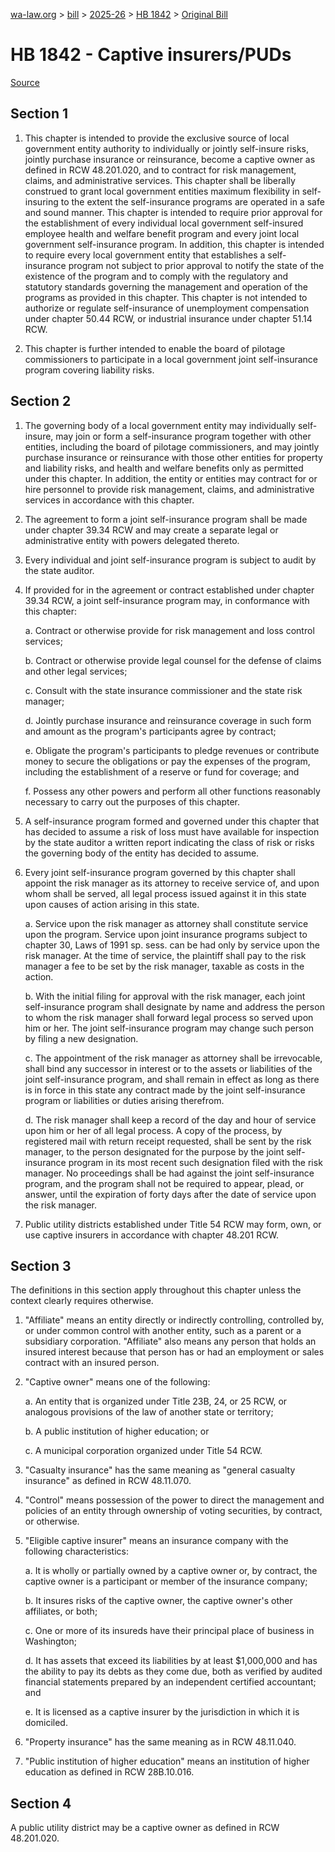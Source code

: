 [wa-law.org](/) > [bill](/bill/) > [2025-26](/bill/2025-26/) > [HB 1842](/bill/2025-26/hb/1842/) > [Original Bill](/bill/2025-26/hb/1842/1/)

# HB 1842 - Captive insurers/PUDs

[Source](http://lawfilesext.leg.wa.gov/biennium/2025-26/Pdf/Bills/House%20Bills/1842.pdf)

## Section 1
1. This chapter is intended to provide the exclusive source of local government entity authority to individually or jointly self-insure risks, jointly purchase insurance or reinsurance, become a captive owner as defined in RCW 48.201.020, and to contract for risk management, claims, and administrative services. This chapter shall be liberally construed to grant local government entities maximum flexibility in self-insuring to the extent the self-insurance programs are operated in a safe and sound manner. This chapter is intended to require prior approval for the establishment of every individual local government self-insured employee health and welfare benefit program and every joint local government self-insurance program. In addition, this chapter is intended to require every local government entity that establishes a self-insurance program not subject to prior approval to notify the state of the existence of the program and to comply with the regulatory and statutory standards governing the management and operation of the programs as provided in this chapter. This chapter is not intended to authorize or regulate self-insurance of unemployment compensation under chapter 50.44 RCW, or industrial insurance under chapter 51.14 RCW.

2. This chapter is further intended to enable the board of pilotage commissioners to participate in a local government joint self-insurance program covering liability risks.

## Section 2
1. The governing body of a local government entity may individually self-insure, may join or form a self-insurance program together with other entities, including the board of pilotage commissioners, and may jointly purchase insurance or reinsurance with those other entities for property and liability risks, and health and welfare benefits only as permitted under this chapter. In addition, the entity or entities may contract for or hire personnel to provide risk management, claims, and administrative services in accordance with this chapter.

2. The agreement to form a joint self-insurance program shall be made under chapter 39.34 RCW and may create a separate legal or administrative entity with powers delegated thereto.

3. Every individual and joint self-insurance program is subject to audit by the state auditor.

4. If provided for in the agreement or contract established under chapter 39.34 RCW, a joint self-insurance program may, in conformance with this chapter:

    a. Contract or otherwise provide for risk management and loss control services;

    b. Contract or otherwise provide legal counsel for the defense of claims and other legal services;

    c. Consult with the state insurance commissioner and the state risk manager;

    d. Jointly purchase insurance and reinsurance coverage in such form and amount as the program's participants agree by contract;

    e. Obligate the program's participants to pledge revenues or contribute money to secure the obligations or pay the expenses of the program, including the establishment of a reserve or fund for coverage; and

    f. Possess any other powers and perform all other functions reasonably necessary to carry out the purposes of this chapter.

5. A self-insurance program formed and governed under this chapter that has decided to assume a risk of loss must have available for inspection by the state auditor a written report indicating the class of risk or risks the governing body of the entity has decided to assume.

6. Every joint self-insurance program governed by this chapter shall appoint the risk manager as its attorney to receive service of, and upon whom shall be served, all legal process issued against it in this state upon causes of action arising in this state.

    a. Service upon the risk manager as attorney shall constitute service upon the program. Service upon joint insurance programs subject to chapter 30, Laws of 1991 sp. sess. can be had only by service upon the risk manager. At the time of service, the plaintiff shall pay to the risk manager a fee to be set by the risk manager, taxable as costs in the action.

    b. With the initial filing for approval with the risk manager, each joint self-insurance program shall designate by name and address the person to whom the risk manager shall forward legal process so served upon him or her. The joint self-insurance program may change such person by filing a new designation.

    c. The appointment of the risk manager as attorney shall be irrevocable, shall bind any successor in interest or to the assets or liabilities of the joint self-insurance program, and shall remain in effect as long as there is in force in this state any contract made by the joint self-insurance program or liabilities or duties arising therefrom.

    d. The risk manager shall keep a record of the day and hour of service upon him or her of all legal process. A copy of the process, by registered mail with return receipt requested, shall be sent by the risk manager, to the person designated for the purpose by the joint self-insurance program in its most recent such designation filed with the risk manager. No proceedings shall be had against the joint self-insurance program, and the program shall not be required to appear, plead, or answer, until the expiration of forty days after the date of service upon the risk manager.

7. Public utility districts established under Title 54 RCW may form, own, or use captive insurers in accordance with chapter 48.201 RCW.

## Section 3
The definitions in this section apply throughout this chapter unless the context clearly requires otherwise.

1. "Affiliate" means an entity directly or indirectly controlling, controlled by, or under common control with another entity, such as a parent or a subsidiary corporation. "Affiliate" also means any person that holds an insured interest because that person has or had an employment or sales contract with an insured person.

2. "Captive owner" means one of the following:

    a. An entity that is organized under Title 23B, 24, or 25 RCW, or analogous provisions of the law of another state or territory;

    b. A public institution of higher education; or

    c. A municipal corporation organized under Title 54 RCW.

3. "Casualty insurance" has the same meaning as "general casualty insurance" as defined in RCW 48.11.070.

4. "Control" means possession of the power to direct the management and policies of an entity through ownership of voting securities, by contract, or otherwise.

5. "Eligible captive insurer" means an insurance company with the following characteristics:

    a. It is wholly or partially owned by a captive owner or, by contract, the captive owner is a participant or member of the insurance company;

    b. It insures risks of the captive owner, the captive owner's other affiliates, or both;

    c. One or more of its insureds have their principal place of business in Washington;

    d. It has assets that exceed its liabilities by at least $1,000,000 and has the ability to pay its debts as they come due, both as verified by audited financial statements prepared by an independent certified accountant; and

    e. It is licensed as a captive insurer by the jurisdiction in which it is domiciled.

6. "Property insurance" has the same meaning as in RCW 48.11.040.

7. "Public institution of higher education" means an institution of higher education as defined in RCW 28B.10.016.

## Section 4
A public utility district may be a captive owner as defined in RCW 48.201.020.
